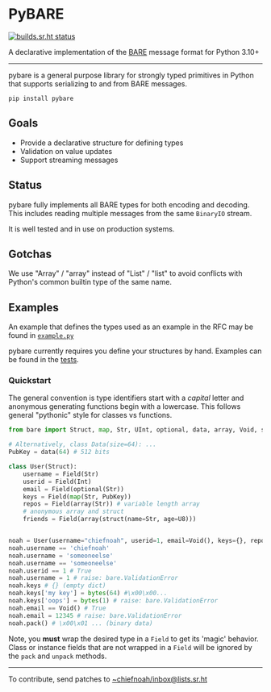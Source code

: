 # PyBARE
[![builds.sr.ht status](https://builds.sr.ht/~chiefnoah/pybare.svg)](https://builds.sr.ht/~chiefnoah/pybare?)

A declarative implementation of the [BARE](https://baremessages.org/) message
format for Python 3.10+

---

pybare is a general purpose library for strongly typed primitives in Python that
supports serializing to and from BARE messages.

```shell
pip install pybare
```

## Goals

* Provide a declarative structure for defining types
* Validation on value updates
* Support streaming messages

## Status

pybare fully implements all BARE types for both encoding and decoding. This
includes reading multiple messages from the same `BinaryIO` stream.

It is well tested and in use on production systems.

## Gotchas

We use "Array" / "array" instead of "List" / "list" to avoid conflicts with Python's
common builtin type of the same name.

## Examples

An example that defines the types used as an example in the RFC may be found in
[`example.py`](./example.py)

pybare currently requires you define your structures by hand. Examples can be
found in the
[tests](https://git.sr.ht/~chiefnoah/pybare/tree/master/bare/test_encoder.py).

### Quickstart

The general convention is type identifiers start with a *capital* letter and anonymous
generating functions begin with a lowercase. This follows general "pythonic" style for
classes vs functions.

```python
from bare import Struct, map, Str, UInt, optional, data, array, Void, struct, U8

# Alternatively, class Data(size=64): ...
PubKey = data(64) # 512 bits

class User(Struct):
    username = Field(Str)
    userid = Field(Int)
    email = Field(optional(Str))
    keys = Field(map(Str, PubKey))
    repos = Field(array(Str)) # variable length array
    # anonymous array and struct
    friends = Field(array(struct(name=Str, age=U8)))


noah = User(username="chiefnoah", userid=1, email=Void(), keys={}, repos=[], friends=[])
noah.username == 'chiefnoah'
noah.username = 'someoneelse'
noah.username == 'someoneelse'
noah.userid == 1 # True
noah.username = 1 # raise: bare.ValidationError
noah.keys # {} (empty dict)
noah.keys['my key'] = bytes(64) #\x00\x00...
noah.keys['oops'] = bytes(1) # raise: bare.ValidationError
noah.email == Void() # True
noah.email = 12345 # raise: bare.ValidationError
noah.pack() # \x00\x01 ... (binary data)
```

Note, you **must** wrap the desired type in a `Field` to get its 'magic' behavior.
Class or instance fields that are not wrapped in a `Field` will be ignored by the `pack`
and `unpack` methods.

---

To contribute, send patches to [~chiefnoah/inbox@lists.sr.ht](mailto:~chiefnoah/inbox@lists.sr.ht)
